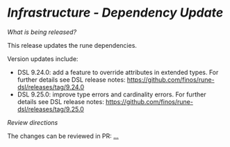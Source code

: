 # *Infrastructure - Dependency Update*

_What is being released?_

This release updates the rune dependencies.

Version updates include:
- DSL 9.24.0: add a feature to override attributes in extended types. For further details see DSL release notes: https://github.com/finos/rune-dsl/releases/tag/9.24.0
- DSL 9.25.0: improve type errors and cardinality errors. For further details see DSL release notes: https://github.com/finos/rune-dsl/releases/tag/9.25.0

_Review directions_

The changes can be reviewed in PR: [...](https://github.com/finos/common-domain-model/pull/...)
